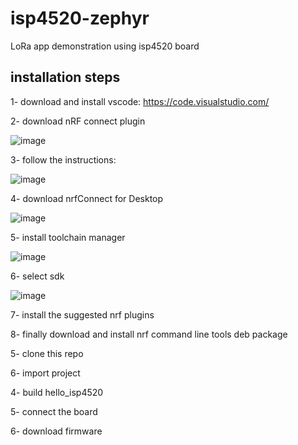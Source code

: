 # isp4520-zephyr
LoRa app demonstration using isp4520 board

## installation steps
1- download and install vscode: https://code.visualstudio.com/

2- download nRF connect plugin

![image](https://user-images.githubusercontent.com/73368714/229951189-e0b1cbb9-cb50-4ceb-b6cb-fd661b8eb3dd.png)

3- follow the instructions:

![image](https://user-images.githubusercontent.com/73368714/229951772-3a5c864e-55aa-4371-8c31-918078bd6e78.png)

4- download nrfConnect for Desktop

![image](https://user-images.githubusercontent.com/73368714/229951933-f755e569-44de-457b-90cc-68fdedb3ba14.png)

5- install toolchain manager

![image](https://user-images.githubusercontent.com/73368714/229954716-b4e4a084-09cb-431b-9c2a-9b7ed3bec6b8.png)

6- select sdk

![image](https://user-images.githubusercontent.com/73368714/229954832-365daf9c-fe7c-40a8-aa1a-c00465b522d5.png)

7- install the suggested nrf plugins

8- finally download and install nrf command line tools deb package

5- clone this repo

6- import project

4- build hello_isp4520

5- connect the board

6- download firmware

